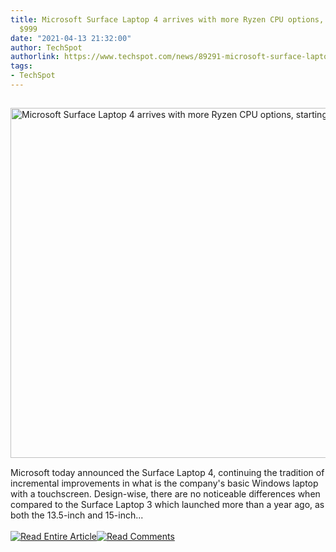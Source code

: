 ```yaml
---
title: Microsoft Surface Laptop 4 arrives with more Ryzen CPU options, starting at
  $999
date: "2021-04-13 21:32:00"
author: TechSpot
authorlink: https://www.techspot.com/news/89291-microsoft-surface-laptop-4-arrives-more-ryzen-cpu.html
tags:
- TechSpot
---
```

<a href="https://www.techspot.com/news/89291-microsoft-surface-laptop-4-arrives-more-ryzen-cpu.html" target="_blank"><img src="https://static.techspot.com/images2/news/ts3_thumbs/2021/04/2021-04-13-ts3_thumbs-a5b.jpg" width="800" height="560" style="padding: 15px 0" title="Microsoft Surface Laptop 4 arrives with more Ryzen CPU options, starting at $999" /></a><br />Microsoft today announced the Surface Laptop 4, continuing the tradition of incremental improvements in what is the company's basic Windows laptop with a touchscreen. Design-wise, there are no noticeable differences when compared to the Surface Laptop 3 which launched more than a year ago, as both the 13.5-inch and 15-inch...<br /><br /><a href="https://www.techspot.com/news/89291-microsoft-surface-laptop-4-arrives-more-ryzen-cpu.html"><img src="https://static.techspot.com/images/rss/rss_buttons_01.png" border="0" alt="Read Entire Article" /></a><a href="https://www.techspot.com/news/89291-microsoft-surface-laptop-4-arrives-more-ryzen-cpu.html#comments"><img src="https://static.techspot.com/images/rss/rss_buttons_02.png" border="0" alt="Read Comments" /></a><br /><br />